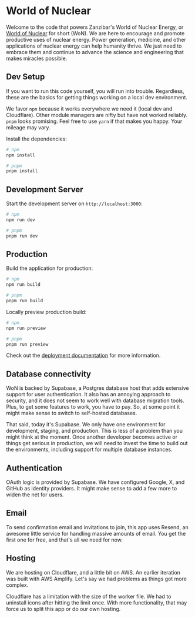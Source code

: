 # World of Nuclear

Welcome to the code that powers Zanzibar's World of Nuclear Energy, or [World of Nuclear](https://worldofnuclear.com) for short (WoN). We are here to encourage and promote productive uses of nuclear energy. Power generation, medicine, and other applications of nuclear energy can help humanity thrive. We just need to embrace them and continue to advance the science and engineering that makes miracles possible.

## Dev Setup

If you want to run this code yourself, you will run into trouble. Regardless, these are the basics for getting things working on a local dev environment.

We favor `npm` because it works everywhere we need it (local dev and Cloudflare). Other module managers are nifty but have not worked reliably. `pnpm` looks promising. Feel free to use `yarn` if that makes you happy. Your mileage may vary.

Install the dependencies:

```bash
# npm
npm install

# pnpm
pnpm install
```

## Development Server

Start the development server on `http://localhost:3000`:

```bash
# npm
npm run dev

# pnpm
pnpm run dev
```

## Production

Build the application for production:

```bash
# npm
npm run build

# pnpm
pnpm run build
```

Locally preview production build:

```bash
# npm
npm run preview

# pnpm
pnpm run preview
```

Check out the [deployment documentation](https://nuxt.com/docs/getting-started/deployment) for more information.

## Database connectivity

WoN is backed by Supabase, a Postgres database host that adds extensive support for user authentication. It also has an annoying approach to security, and it does not seem to work well with database migration tools. Plus, to get some features to work, you have to pay. So, at some point it might make sense to switch to self-hosted databases.

That said, today it's Supabase. We only have one environment for development, staging, and production. This is less of a problem than you might think at the moment. Once another developer becomes active or things get serious in production, we will need to invest the time to build out the environments, including support for multiple database instances.

## Authentication

OAuth logic is provided by Supabase. We have configured Google, X, and GitHub as identity providers. It might make sense to add a few more to widen the net for users.

## Email

To send confirmation email and invitations to join, this app uses Resend, an awesome little service for handling massive amounts of email. You get the first one for free, and that's all we need for now.

## Hosting

We are hosting on Cloudflare, and a little bit on AWS. An earlier iteration was built with AWS Amplify. Let's say we had problems as things got more complex.

Cloudflare has a limitation with the size of the worker file. We had to uninstall icons after hitting the limit once. With more functionality, that may force us to split this app or do our own hosting.
